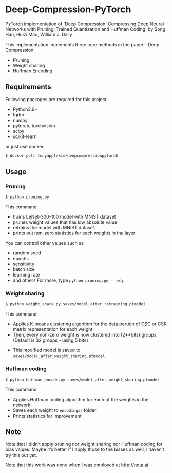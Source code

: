 # Deep-Compression-PyTorch
PyTorch implementation of 'Deep Compression: Compressing Deep Neural Networks with Pruning, Trained Quantization and Huffman Coding'  by Song Han, Huizi Mao, William J. Dally

This implementation implements three core methods in the paper - Deep Compression
- Pruning
- Weight sharing
- Huffman Encoding

## Requirements
Following packages are required for this project
- Python3.6+
- tqdm
- numpy
- pytorch, torchvision
- scipy
- scikit-learn

or just use docker
``` bash
$ docker pull tonyapplekim/deepcompressionpytorch
```

## Usage
### Pruning
``` bash
$ python pruning.py
```
This command
- trains LeNet-300-100 model with MNIST dataset
- prunes weight values that has low absolute value
- retrains the model with MNIST dataset
- prints out non-zero statistics for each weights in the layer

You can control other values such as
- random seed
- epochs
- sensitivity
- batch size
- learning rate
- and others
For more, type `python pruning.py --help`

### Weight sharing
``` bash
$ python weight_share.py saves/model_after_retraining.ptmodel
```
This command
* Applies K-means clustering algorithm for the data portion of CSC or CSR matrix representation for each weight
* Then, every non-zero weight is now clustered into (2**bits) groups.
(Default is 32 groups - using 5 bits)
- This modified model is saved to
`saves/model_after_weight_sharing.ptmodel`

### Huffman coding
``` bash
$ python huffman_encode.py saves/model_after_weight_sharing.ptmodel
```
This command
- Applies Huffman coding algorithm for each of the weights in the network
- Saves each weight to `encodings/` folder
- Prints statistics for improvement



## Note
Note that I didn’t apply pruning nor weight sharing nor Huffman coding  for bias values. Maybe it’s better if I apply those to the biases as well, I haven’t try this out yet.

Note that this work was done when I was employed at http://nota.ai

